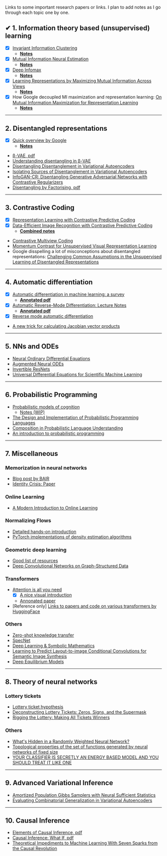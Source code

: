 Links to some important research papers or links. I plan to add notes as I go through each topic one by one.


## ✔ 1. Information theory based (unsupervised) learning
* [x] [Invariant Information Clustering](https://arxiv.org/abs/1807.06653)
   * [__Notes__](https://github.com/vinsis/math-and-ml-notes/blob/master/notes/iic.md)
* [x] [Mutual Information Neural Estimation](https://arxiv.org/abs/1801.04062)
  * [__Notes__](https://github.com/vinsis/math-and-ml-notes/blob/master/notes/mine.md)
* [x] [Deep Infomax](https://arxiv.org/abs/1808.06670)
  * [__Notes__](https://github.com/vinsis/math-and-ml-notes/blob/master/notes/deepinfomax.md)
* [x] [Learning Representations by Maximizing Mutual Information Across Views](https://arxiv.org/abs/1906.00910)
  * [__Notes__](https://github.com/vinsis/math-and-ml-notes/blob/master/notes/amdim.md)
* [x] How Google decoupled MI maximization and representation learning: [On Mutual Information Maximization for Representation Learning](https://arxiv.org/abs/1907.13625)
  * [__Notes__](https://github.com/vinsis/math-and-ml-notes/blob/master/notes/on_mi_maximization.md)

---

## 2. Disentangled representations
* [x] [Quick overview by Google](https://ai.googleblog.com/2019/04/evaluating-unsupervised-learning-of.html)
  *  [__Notes__](https://github.com/vinsis/math-and-ml-notes/blob/master/notes/unsupervised_disentanglement.md)
* [β-VAE, pdf](https://openreview.net/pdf?id=Sy2fzU9gl)
* [Understanding disentangling in β-VAE](https://arxiv.org/abs/1804.03599)
* [Disentangling Disentanglement in Variational Autoencoders](https://arxiv.org/abs/1812.02833)
* [Isolating Sources of Disentanglement in Variational Autoencoders](https://arxiv.org/abs/1802.04942)
* [InfoGAN-CR: Disentangling Generative Adversarial Networks with Contrastive Regularizers](https://arxiv.org/abs/1906.06034)
* [Disentangling by Factorising, pdf](https://www.cs.toronto.edu/~amnih/papers/disentangling_nips_ws.pdf)

---

## 3. Contrastive Coding
* [x] [Representation Learning with Contrastive Predictive Coding](https://arxiv.org/abs/1807.03748)
* [x] [Data-Efficient Image Recognition with Contrastive Predictive Coding](https://arxiv.org/abs/1905.09272)
  *  [__Combined notes__](https://github.com/vinsis/math-and-ml-notes/blob/master/notes/contrastive_predictive_coding.md)
* [Contrastive Multiview Coding](https://arxiv.org/abs/1906.05849)
* [Momentum Contrast for Unsupervised Visual Representation Learning](https://arxiv.org/abs/1911.05722)
* Google disspelling a lot of misconceptions about disentangled representations: [Challenging Common Assumptions in the Unsupervised Learning of Disentangled Representations](https://arxiv.org/abs/1811.12359)

---

## 4. Automatic differentiation
* [x] [Automatic differentiation in machine learning: a survey](https://arxiv.org/abs/1502.05767)
  * [__Annotated pdf__](https://github.com/vinsis/math-and-ml-notes/blob/master/pdfs/1502.05767.pdf)
* [x] [Automatic Reverse-Mode Differentiation: Lecture Notes](http://www.cs.cmu.edu/~wcohen/10-605/notes/autodiff.pdf)
  * [__Annotated pdf__](https://github.com/vinsis/math-and-ml-notes/blob/master/pdfs/autodiff.pdf)
* [x] [Reverse mode automatic differentiation](https://rufflewind.com/2016-12-30/reverse-mode-automatic-differentiation)
* [A new trick for calculating Jacobian vector products](https://j-towns.github.io/2017/06/12/A-new-trick.html)

---

## 5. NNs and ODEs
* [Neural Ordinary Differential Equations](https://arxiv.org/pdf/1806.07366.pdf)
* [Augmented Neural ODEs](https://arxiv.org/abs/1904.01681)
* [Invertible ResNets](https://arxiv.org/pdf/1811.00995.pdf)
* [Universal Differential Equations for Scientific Machine Learning](https://arxiv.org/abs/2001.04385)

---

## 6. Probabilistic Programming
* [Probabilistic models of cognition](http://probmods.org/)
  * [Notes (WIP)](https://github.com/vinsis/math-and-ml-notes/blob/master/notes/probmods/)
* [The Design and Implementation of Probabilistic Programming Languages](http://dippl.org)
* [Composition in Probabilistic Language Understanding](http://gscontras.github.io/ESSLLI-2016/)
* [An introduction to probabilistic programming](https://arxiv.org/abs/1809.10756)

---

## 7. Miscellaneous
### Memorization in neural networks
* [Blog post by BAIR](https://bair.berkeley.edu/blog/2019/08/13/memorization/)
* [Identity Crisis: Paper](https://arxiv.org/abs/1902.04698)

### Online Learning
* [A Modern Introduction to Online Learning](https://arxiv.org/abs/1912.13213)

### Normalizing Flows
* [Detailed hands-on introduction](https://github.com/acids-ircam/pytorch_flows)
* [PyTorch implementations of density estimation algorithms](https://github.com/kamenbliznashki/normalizing_flows)

### Geometric deep learning
* [Good list of resources](http://geometricdeeplearning.com/)
* [Deep Convolutional Networks on Graph-Structured Data](https://arxiv.org/abs/1506.05163)

### Transformers
* [Attention is all you need](https://arxiv.org/abs/1706.03762)
  * [x] [A nice visual introduction](http://jalammar.github.io/illustrated-transformer/)
  * [Annonated paper](http://nlp.seas.harvard.edu/2018/04/03/attention.html)
* [Reference only] [Links to papers and code on various transformers by HuggingFace](https://github.com/huggingface/transformers)

### Others
* [Zero-shot knowledge transfer](https://arxiv.org/abs/1905.09768)
* [SpecNet](https://arxiv.org/abs/1905.10915)
* [Deep Learning & Symbolic Mathematics](https://arxiv.org/abs/1912.01412)
* [Learning to Predict Layout-to-image Conditional Convolutions for Semantic Image Synthesis](https://papers.nips.cc/paper/8347-learning-to-predict-layout-to-image-conditional-convolutions-for-semantic-image-synthesis)
* [Deep Equilibrium Models](https://papers.nips.cc/paper/8358-deep-equilibrium-models)

---

## 8. Theory of neural networks
### Lottery tickets
* [Lottery ticket hypothesis](http://news.mit.edu/2019/smarter-training-neural-networks-0506)
* [Deconstructing Lottery Tickets: Zeros, Signs, and the Supermask](https://arxiv.org/abs/1905.01067)
* [Rigging the Lottery: Making All Tickets Winners](https://arxiv.org/abs/1911.11134)

### Others
* [What's Hidden in a Randomly Weighted Neural Network?](https://arxiv.org/abs/1911.13299)
* [Topological properties of the set of functions generated by neural networks of fixed size](https://arxiv.org/abs/1806.08459)
* [YOUR  CLASSIFIER  IS  SECRETLY  AN  ENERGY  BASED MODEL AND YOU  SHOULD TREAT IT LIKE ONE](https://arxiv.org/abs/1912.03263)

---

## 9. Advanced Variational Inference
* [Amortized Population Gibbs Samplers with Neural Sufficient Statistics](https://arxiv.org/abs/1911.01382)
* [Evaluating Combinatorial Generalization in Variational Autoencoders](https://arxiv.org/abs/1911.04594)

---

## 10. Causal Inference
* [Elements of Causal Inference, pdf](https://www.dropbox.com/s/gkmsow492w3oolt/11283.pdf)
* [Causal Inference: What If, pdf](https://cdn1.sph.harvard.edu/wp-content/uploads/sites/1268/2019/10/ci_hernanrobins_1oct19.pdf)
* [Theoretical Impediments to Machine Learning With Seven Sparks from the Causal Revolution](https://arxiv.org/abs/1801.04016)
